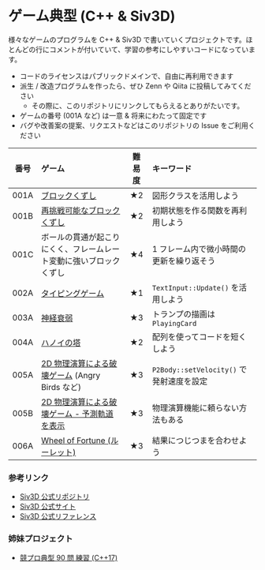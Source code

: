 # ゲーム典型 (C++ & Siv3D)

様々なゲームのプログラムを C++ & Siv3D で書いていくプロジェクトです。ほとんどの行にコメントが付いていて、学習の参考にしやすいコードになっています。

- コードのライセンスはパブリックドメインで、自由に再利用できます
- 派生 / 改造プログラムを作ったら、ぜひ Zenn や Qiita に投稿してみてください
  - その際に、このリポジトリにリンクしてもらえるとありがたいです。
- ゲームの番号 (001A など) は一意 & 将来にわたって固定です
- バグや改善案の提案、リクエストなどはこのリポジトリの Issue をご利用ください

| 番号 | ゲーム | 難易度 | キーワード |
|:---:|:---|:---:|:---|
| 001A | [ブロックくずし](games/001/A.md) | ★2 | 図形クラスを活用しよう |
| 001B | [再挑戦可能なブロックくずし](games/001/B.md) | ★2 | 初期状態を作る関数を再利用しよう |
| 001C | ボールの貫通が起こりにくく、フレームレート変動に強いブロックくずし | ★4 | 1 フレーム内で微小時間の更新を繰り返そう |
| 002A | [タイピングゲーム](games/002/A.md) | ★1 | `TextInput::Update()` を活用しよう |
| 003A | [神経衰弱](games/003/A.md) | ★3 | トランプの描画は `PlayingCard` |
| 004A | [ハノイの塔](games/004/A.md) | ★2 | 配列を使ってコードを短くしよう |
| 005A | [2D 物理演算による破壊ゲーム](games/005/A.md) (Angry Birds など) | ★3 | `P2Body::setVelocity()` で発射速度を設定 |
| 005B | [2D 物理演算による破壊ゲーム - 予測軌道を表示](games/005/B.md) | ★3 | 物理演算機能に頼らない方法もある |
| 006A | [Wheel of Fortune (ルーレット)](games/006/A.md) | ★3 | 結果につじつまを合わせよう |

### 参考リンク
- [Siv3D 公式リポジトリ](https://github.com/Siv3D/OpenSiv3D)
- [Siv3D 公式サイト](https://siv3d.github.io/ja-jp/)
- [Siv3D 公式リファレンス](https://zenn.dev/reputeless/books/siv3d-documentation)

### 姉妹プロジェクト
- [競プロ典型 90 問 練習 (C++17)](https://github.com/Reputeless/tenkei_90)

